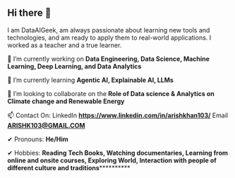 ## Hi there 👋

I am DataAIGeek, am always passionate about learning new tools and technologies, 
and am ready to apply them to real-world applications. I worked as a teacher and a true learner.

🔭 I’m currently working on 
**Data Engineering, Data Science, Machine Learning, Deep Learning, and Data Analytics**

🌱 I’m currently learning 
**Agentic AI, Explainable AI, LLMs**

👯 I’m looking to collaborate on the 
**Role of Data science & Analytics on Climate change and Renewable Energy**

📫 Contact On: 
LinkedIn **https://www.linkedin.com/in/arishkhan103/** Email **ARISHK103@GMAIL.COM**

✔ Pronouns: 
**He/Him**

✔ Hobbies: 
****Reading Tech Books, Watching documentaries, Learning from online and onsite courses, Exploring World, Interaction with people of different culture and traditions**************


